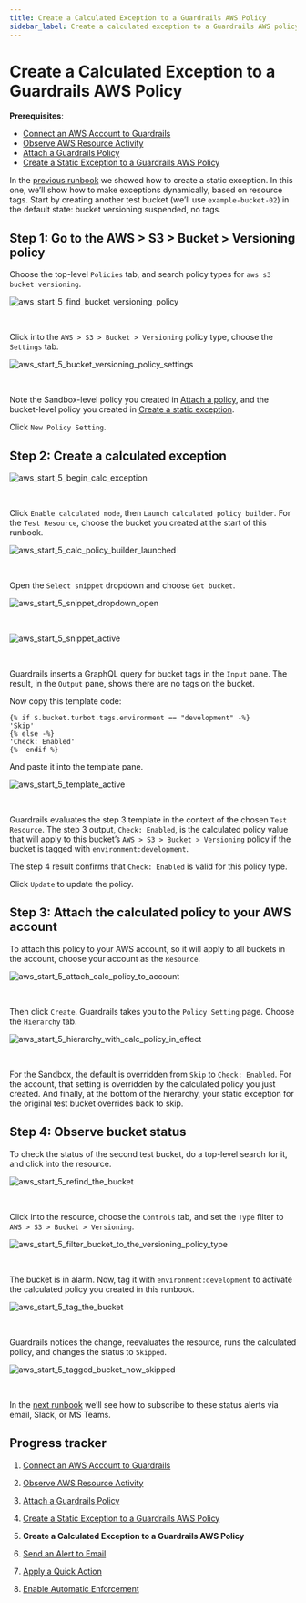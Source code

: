 ```yaml
---
title: Create a Calculated Exception to a Guardrails AWS Policy
sidebar_label: Create a calculated exception to a Guardrails AWS policy
---
```



# Create a Calculated Exception to a Guardrails AWS Policy

**Prerequisites**:   
  
- [Connect an AWS Account to Guardrails](/guardrails/docs/runbooks/getting-started-aws/connect-an-account/)
- [Observe AWS Resource Activity](/guardrails/docs/runbooks/getting-started-aws/observe-aws-activity/)
- [Attach a Guardrails Policy](/guardrails/docs/runbooks/getting-started-aws/attach-a-policy/)
- [Create a Static Exception to a Guardrails AWS Policy](/guardrails/docs/runbooks/getting-started-aws/create-static-exception/)


In the [previous runbook](guardrails/docs/runbooks/getting-started-aws/create_static_exception) we showed how to create a static exception. In this one, we’ll show how to make exceptions dynamically, based on resource tags. Start by creating another test bucket (we’ll use `example-bucket-02`) in the default state: bucket versioning suspended, no tags.

## Step 1: Go to the AWS > S3 > Bucket > Versioning policy

Choose the top-level `Policies` tab, and search policy types for `aws s3 bucket versioning`.  
<p><img alt="aws_start_5_find_bucket_versioning_policy" src="/images/docs/guardrails/runbooks/getting-started-aws/create-calculated-exception/aws-start-5-find-bucket-versioning-policy.png"/></p><br/>

Click into the `AWS > S3 > Bucket > Versioning` policy type, choose the `Settings` tab.
<p><img alt="aws_start_5_bucket_versioning_policy_settings" src="/images/docs/guardrails/runbooks/getting-started-aws/create-calculated-exception/aws-start-5-bucket-versioning-policy-settings.png"/></p><br/>

Note the Sandbox-level policy you created in [Attach a policy](/guardrails/docs/runbooks/getting-started-aws/attach_a_policy), and the bucket-level policy you created in [Create a static exception](/guardrails/docs/runbooks/getting-started-aws/create-static-exception).   
  
Click `New Policy Setting`.

## Step 2: Create a calculated exception
<p><img alt="aws_start_5_begin_calc_exception" src="/images/docs/guardrails/runbooks/getting-started-aws/create-calculated-exception/aws-start-5-begin-calc-exception.png"/></p><br/>

Click `Enable calculated mode`, then `Launch calculated policy builder`. For the `Test Resource`, choose the bucket you created at the start of this runbook.
<p><img alt="aws_start_5_calc_policy_builder_launched" src="/images/docs/guardrails/runbooks/getting-started-aws/create-calculated-exception/aws-start-5-calc-policy-builder-launched.png"/></p><br/>

Open the `Select snippet` dropdown and choose `Get bucket`.
<p><img alt="aws_start_5_snippet_dropdown_open" src="/images/docs/guardrails/runbooks/getting-started-aws/create-calculated-exception/aws-start-5-snippet-dropdown-open.png"/></p><br/>
<p><img alt="aws_start_5_snippet_active" src="/images/docs/guardrails/runbooks/getting-started-aws/create-calculated-exception/aws-start-5-snippet-active.png"/></p><br/>

Guardrails inserts a GraphQL query for bucket tags in the `Input` pane. The result, in the `Output` pane, shows there are no tags on the bucket.  
  
Now copy this template code:  
  
```nunjucks
{% if $.bucket.turbot.tags.environment == "development" -%}
'Skip'
{% else -%}
'Check: Enabled'
{%- endif %}
```

And paste it into the template pane.  
<p><img alt="aws_start_5_template_active" src="/images/docs/guardrails/runbooks/getting-started-aws/create-calculated-exception/aws-start-5-template-active.png"/></p><br/>  
  


Guardrails evaluates the step 3 template in the context of the chosen `Test Resource`. The step 3 output, `Check: Enabled`, is the calculated policy value that will apply to this bucket’s `AWS > S3 > Bucket > Versioning` policy if the bucket is tagged with `environment:development`.   
  
The step 4 result confirms that `Check: Enabled` is valid for this policy type.  
  
Click `Update` to update the policy.

## Step 3: Attach the calculated policy to your AWS account

To attach this policy to your AWS account, so it will apply to all buckets in the account, choose your account as the `Resource`.   
<p><img alt="aws_start_5_attach_calc_policy_to_account" src="/images/docs/guardrails/runbooks/getting-started-aws/create-calculated-exception/aws-start-5-attach-calc-policy-to-account.png"/></p><br/>

Then click `Create`. Guardrails takes you to the `Policy Setting` page. Choose the `Hierarchy` tab.  
<p><img alt="aws_start_5_hierarchy_with_calc_policy_in_effect" src="/images/docs/guardrails/runbooks/getting-started-aws/create-calculated-exception/aws-start-5-hierarchy-with-calc-policy-in-effect.png"/></p><br/>  
  


For the Sandbox, the default is overridden from `Skip` to `Check: Enabled`. For the account, that setting is overridden by the calculated policy you just created. And finally, at the bottom of the hierarchy, your static exception for the original test bucket overrides back to skip.   


## Step 4: Observe bucket status

To check the status of the second test bucket, do a top-level search for it, and click into the resource.
<p><img alt="aws_start_5_refind_the_bucket" src="/images/docs/guardrails/runbooks/getting-started-aws/create-calculated-exception/aws-start-5-refind-the-bucket.png"/></p><br/>  
  


Click into the resource, choose the `Controls` tab, and set the `Type` filter to `AWS > S3 > Bucket > Versioning`.  
<p><img alt="aws_start_5_filter_bucket_to_the_versioning_policy_type" src="/images/docs/guardrails/runbooks/getting-started-aws/create-calculated-exception/aws-start-5-filter-bucket-to-the-versioning-policy-type.png"/></p><br/>

The bucket is in alarm. Now, tag it with `environment:development` to activate the calculated policy you created in this runbook.  
<p><img alt="aws_start_5_tag_the_bucket" src="/images/docs/guardrails/runbooks/getting-started-aws/create-calculated-exception/aws-start-5-tag-the-bucket.png"/></p><br/>  
  


Guardrails notices the change, reevaluates the resource, runs the calculated policy, and changes the status to `Skipped`.
<p><img alt="aws_start_5_tagged_bucket_now_skipped" src="/images/docs/guardrails/runbooks/getting-started-aws/create-calculated-exception/aws-start-5-tagged-bucket-now-skipped.png"/></p><br/>

In the [next runbook](/guardrails/docs/runbooks/getting-started-aws/send-alert-to-email) we’ll see how to subscribe to these status alerts via email, Slack, or MS Teams. 

  



## Progress tracker

1. [Connect an AWS Account to Guardrails](/guardrails/docs/runbooks/getting-started-aws/connect-an-account/)

2. [Observe AWS Resource Activity](/guardrails/docs/runbooks/getting-started-aws/observe-aws-activity/)

3. [Attach a Guardrails Policy](/guardrails/docs/runbooks/getting-started-aws/attach-a-policy/)

4. [Create a Static Exception to a Guardrails AWS Policy](/guardrails/docs/runbooks/getting-started-aws/create-static-exception/)

5. **Create a Calculated Exception to a Guardrails AWS Policy**

6. [Send an Alert to Email](/guardrails/docs/runbooks/getting-started-aws/send-alert-to-email/)

7. [Apply a Quick Action](/guardrails/docs/runbooks/getting-started-aws/apply-quick-action/)

8. [Enable Automatic Enforcement](/guardrails/docs/runbooks/getting-started-aws/enable-enforcement/)
